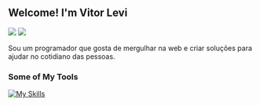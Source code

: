 ## Welcome! I'm Vitor Levi
<a href = "https://mail.google.com/mail/u/1/#inbox"><img src="https://img.shields.io/badge/Gmail-D14836?style=for-the-badge&logo=gmail&logoColor=white" target="_blank"></a>
<a href="https://www.linkedin.com/in/vitor-levi-1aa742248/" target="_blank"><img src="https://img.shields.io/badge/-LinkedIn-%230077B5?style=for-the-badge&logo=linkedin&logoColor=white" target="_blank"></a>   

Sou um programador que gosta de mergulhar na web e criar soluções para ajudar no cotidiano das pessoas.
  
### Some of My Tools
[![My Skills](https://skillicons.dev/icons?i=py,flask,django,fastapi,git,github,java,spring,javascript,postman,mysql)](https://skillicons.dev)

